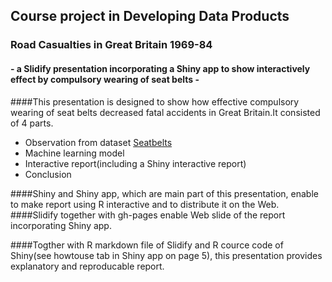 ## Course project in Developing Data Products
###  Road Casualties in Great Britain 1969-84
####  - a Slidify presentation incorporating a Shiny app to show interactively effect by compulsory wearing of seat belts - 


####This presentation is designed to show how effective compulsory wearing of seat belts decreased fatal accidents in Great Britain.It consisted of 4 parts.  

- Observation from dataset [Seatbelts](http://stat.ethz.ch/R-manual/R-patched/library/datasets/html/UKDriverDeaths.html)  
- Machine learning model  
- Interactive report(including a Shiny interactive report)  
- Conclusion  
  
####Shiny and Shiny app, which are main part of this presentation, enable to make report using R interactive and to distribute it on the Web.  
####Slidify together with gh-pages enable Web slide of the report incorporating Shiny app.  

####Togther with R markdown file of Slidify and R cource code of Shiny(see howtouse tab in Shiny app on page 5), this presentation provides explanatory and reproducable report.  
